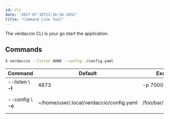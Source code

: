 ```yaml
---
id: cli
date: '2017-07-10T23:36:56.503Z'
title: "Command Line Tool"
---
```


The verdaccio CLI is your go start the application.

## Commands

```bash
$ verdaccio --listen 4000 --config ./config.yaml
```

Command | Default | Example | Description
--- | --- | --- | ---
--listen \ **-l** | 4873 |  -p 7000 | http port
--config \ **-c** | ~/home/user/.local/verdaccio/config.yaml | /foo/bar/config.yaml | the configuration file
